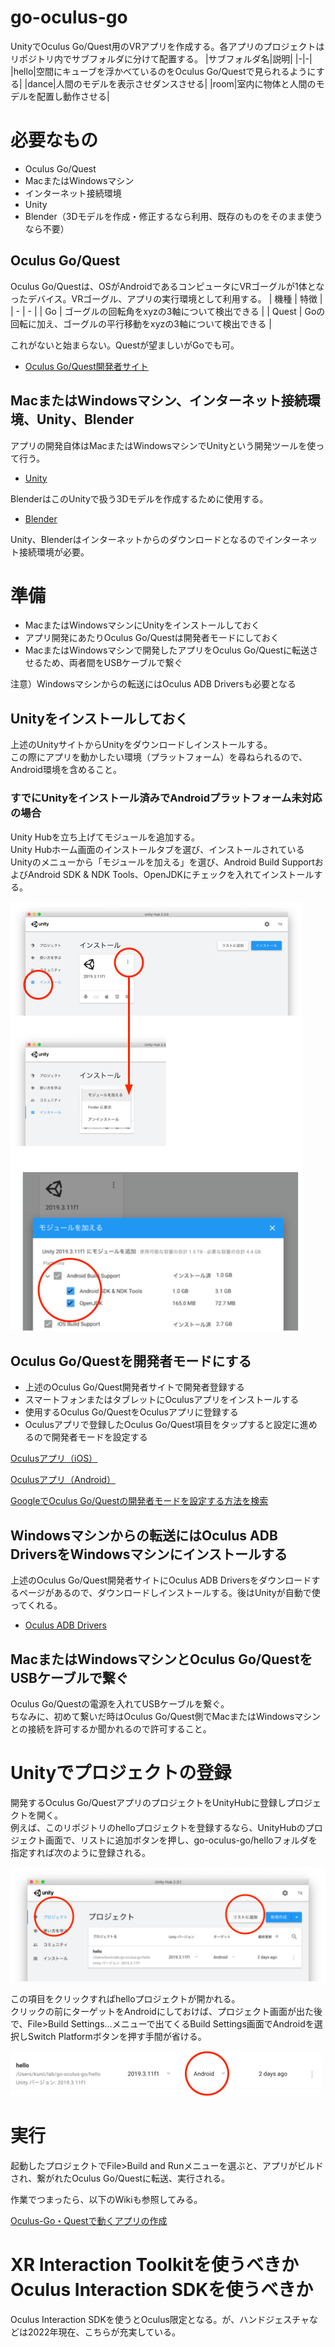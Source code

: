 # go-oculus-go
UnityでOculus Go/Quest用のVRアプリを作成する。各アプリのプロジェクトはリポジトリ内でサブフォルダに分けて配置する。
|サブフォルダ名|説明|
|-|-|
|hello|空間にキューブを浮かべているのをOculus Go/Questで見られるようにする|
|dance|人間のモデルを表示させダンスさせる|
|room|室内に物体と人間のモデルを配置し動作させる|

# 必要なもの
- Oculus Go/Quest
- MacまたはWindowsマシン
- インターネット接続環境
- Unity
- Blender（3Dモデルを作成・修正するなら利用、既存のものをそのまま使うなら不要）

## Oculus Go/Quest
Oculus Go/Questは、OSがAndroidであるコンピュータにVRゴーグルが1体となったデバイス。VRゴーグル、アプリの実行環境として利用する。
| 機種 | 特徴 |
| - | - |
| Go | ゴーグルの回転角をxyzの3軸について検出できる |
| Quest | Goの回転に加え、ゴーグルの平行移動をxyzの3軸について検出できる |

これがないと始まらない。Questが望ましいがGoでも可。
- [Oculus Go/Quest開発者サイト](https://developer.oculus.com)
## MacまたはWindowsマシン、インターネット接続環境、Unity、Blender
アプリの開発自体はMacまたはWindowsマシンでUnityという開発ツールを使って行う。
- [Unity](https://unity.com/ja)

BlenderはこのUnityで扱う3Dモデルを作成するために使用する。
- [Blender](https://www.blender.org)

Unity、Blenderはインターネットからのダウンロードとなるのでインターネット接続環境が必要。
# 準備
- MacまたはWindowsマシンにUnityをインストールしておく
- アプリ開発にあたりOculus Go/Questは開発者モードにしておく
- MacまたはWindowsマシンで開発したアプリをOculus Go/Questに転送させるため、両者間をUSBケーブルで繋ぐ

注意）Windowsマシンからの転送にはOculus ADB Driversも必要となる
## Unityをインストールしておく
上述のUnityサイトからUnityをダウンロードしインストールする。<br/>
この際にアプリを動かしたい環境（プラットフォーム）を尋ねられるので、Android環境を含めること。
### すでにUnityをインストール済みでAndroidプラットフォーム未対応の場合
Unity Hubを立ち上げてモジュールを追加する。<br/>
Unity Hubホーム画面のインストールタブを選び、インストールされているUnityのメニューから「モジュールを加える」を選び、Android Build SupportおよびAndroid SDK & NDK Tools、OpenJDKにチェックを入れてインストールする。

![](docs/add-module.png)

## Oculus Go/Questを開発者モードにする
- 上述のOculus Go/Quest開発者サイトで開発者登録する
- スマートフォンまたはタブレットにOculusアプリをインストールする
- 使用するOculus Go/QuestをOculusアプリに登録する
- Oculusアプリで登録したOculus Go/Quest項目をタップすると設定に進めるので開発者モードを設定する

[Oculusアプリ（iOS）](https://apps.apple.com/us/app/oculus/id1366478176)

[Oculusアプリ（Android）](https://play.google.com/store/apps/details?id=com.oculus.twilight&hl=ja)

[GoogleでOculus Go/Questの開発者モードを設定する方法を検索](https://www.google.com/search?client=safari&rls=en&q=Oculus+Go/Quest+%E9%96%8B%E7%99%BA%E8%80%85%E3%83%A2%E3%83%BC%E3%83%89&ie=UTF-8&oe=UTF-8)

## Windowsマシンからの転送にはOculus ADB DriversをWindowsマシンにインストールする
上述のOculus Go/Quest開発者サイトにOculus ADB Driversをダウンロードするページがあるので、ダウンロードしインストールする。後はUnityが自動で使ってくれる。
- [Oculus ADB Drivers](https://developer.oculus.com/downloads/package/oculus-adb-drivers/)
## MacまたはWindowsマシンとOculus Go/QuestをUSBケーブルで繋ぐ
Oculus Go/Questの電源を入れてUSBケーブルを繋ぐ。<br/>
ちなみに、初めて繋いだ時はOculus Go/Quest側でMacまたはWindowsマシンとの接続を許可するか聞かれるので許可すること。
# Unityでプロジェクトの登録
開発するOculus Go/QuestアプリのプロジェクトをUnityHubに登録しプロジェクトを開く。<br/>
例えば、このリポジトリのhelloプロジェクトを登録するなら、UnityHubのプロジェクト画面で、リストに追加ボタンを押し、go-oculus-go/helloフォルダを指定すれば次のように登録される。

![](docs/add-to-list-1.png)

この項目をクリックすればhelloプロジェクトが開かれる。<br/>
クリックの前にターゲットをAndroidにしておけば、プロジェクト画面が出た後で、File>Build Settings…メニューで出てくるBuild Settings画面でAndroidを選択しSwitch Platformボタンを押す手間が省ける。

![](docs/select-platform.png)

# 実行
起動したプロジェクトでFile>Build and Runメニューを選ぶと、アプリがビルドされ、繋がれたOculus Go/Questに転送、実行される。

作業でつまったら、以下のWikiも参照してみる。

[Oculus-Go・Questで動くアプリの作成](https://github.com/Takahiro-Kunii/go-oculus-go/wiki/Oculus-Go・Questで動くアプリの作成)


# XR Interaction Toolkitを使うべきかOculus Interaction SDKを使うべきか
Oculus Interaction SDKを使うとOculus限定となる。が、ハンドジェスチャなどは2022年現在、こちらが充実している。
